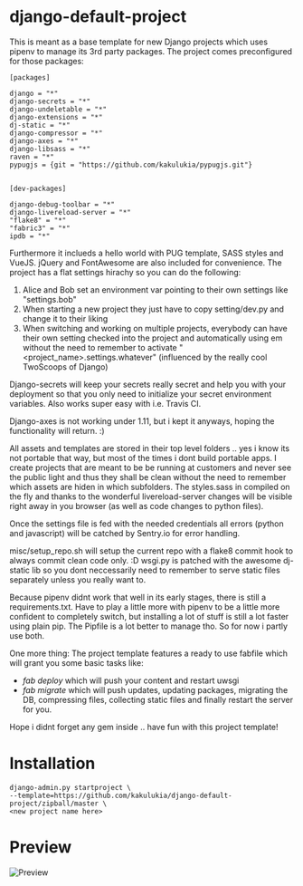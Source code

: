# django-default-project


This is meant as a base template for new Django projects which uses pipenv to manage its 3rd party packages. 
The project comes preconfigured for those packages:
  
    [packages]
    
    django = "*"
    django-secrets = "*"
    django-undeletable = "*"
    django-extensions = "*"
    dj-static = "*"
    django-compressor = "*"
    django-axes = "*"
    django-libsass = "*"
    raven = "*"
    pypugjs = {git = "https://github.com/kakulukia/pypugjs.git"}
    
    
    [dev-packages]
    
    django-debug-toolbar = "*"
    django-livereload-server = "*"
    "flake8" = "*"
    "fabric3" = "*"
    ipdb = "*"
    
      
Furthermore it inclueds a hello world with PUG template, SASS styles and VueJS. 
jQuery and FontAwesome are also included for convenience. The project has a flat settings hirachy so you can do the following:

 1. Alice and Bob set an environment var pointing to their own settings like "settings.bob"
 2. When starting a new project they just have to copy setting/dev.py and change it to their liking
 3. When switching and working on multiple projects, everybody can have their own setting checked into the 
 project and automatically using em without the need to remember to activate "<project_name>.settings.whatever" 
 (influenced by the really cool TwoScoops of Django)
 
 Django-secrets will keep your secrets really secret and help you with your deployment so that you only need to initialize 
 your secret environment variables. Also works super easy with i.e. Travis CI.
 
 Django-axes is not working under 1.11, but i kept it anyways, hoping the functionality will return. :)
 
 All assets and templates are stored in their top level folders .. yes i know its not portable that way, but most of 
 the times i dont build portable apps. I create projects that are meant to be be running at customers and never 
 see the public light and thus they shall be clean without the need to remember which assets are hiden in which subfolders.
 The styles.sass in compiled on the fly and thanks to the wonderful livereload-server changes will be visible right away in
 you browser (as well as code changes to python files).
 
 Once the settings file is fed with the needed credentials all errors (python and javascript) will be catched by 
 Sentry.io for error handling. 
 
 misc/setup_repo.sh will setup the current repo with a flake8 commit hook to always commit clean code only. :D
 wsgi.py is patched with the awesome dj-static lib so you dont neccessarily need to remember to serve static 
 files separately unless you really want to.
 
 Because pipenv didnt work that well in its early stages, there is still a requirements.txt. Have to play a little 
 more with pipenv to be a little more confident to completely switch, but installing a lot of stuff is still a 
 lot faster using plain pip. The Pipfile is a lot better to manage tho. So for now i partly use both.
 
 One more thing: The project template features a ready to use fabfile which will grant you some basic tasks like:
 
   - _fab deploy_ which will push your content and restart uwsgi
   - _fab migrate_ which will push updates, updating packages, migrating the DB, compressing files, collecting 
   static files and finally restart the server for you.
   
 Hope i didnt forget any gem inside .. have fun with this project template!
 
# Installation

    django-admin.py startproject \
    --template=https://github.com/kakulukia/django-default-project/zipball/master \
    <new project name here>
    
    
# Preview
![Preview](https://github.com/kakulukia/django-default-project/raw/master/misc/preview.png)



